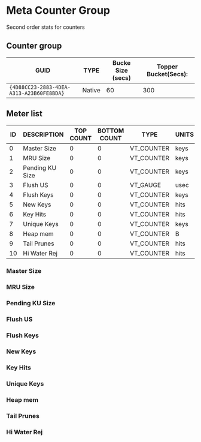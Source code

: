 # Meta Counter Group

Second order stats for counters

## Counter group

| GUID                                     | TYPE   | Bucke Size (secs) | Topper Bucket(Secs): |
| ---------------------------------------- | ------ | ----------------- | -------------------- |
| `{4D88CC23-2883-4DEA-A313-A23B60FE8BDA}` | Native | 60                | 300                  |

## Meter list

| ID  | DESCRIPTION     | TOP COUNT | BOTTOM COUNT | TYPE       | UNITS |
| --- | --------------- | --------- | ------------ | ---------- | ----- |
| 0   | Master Size     | 0         | 0            | VT_COUNTER | keys  |
| 1   | MRU Size        | 0         | 0            | VT_COUNTER | keys  |
| 2   | Pending KU Size | 0         | 0            | VT_COUNTER | keys  |
| 3   | Flush US        | 0         | 0            | VT_GAUGE   | usec  |
| 4   | Flush Keys      | 0         | 0            | VT_COUNTER | keys  |
| 5   | New Keys        | 0         | 0            | VT_COUNTER | hits  |
| 6   | Key Hits        | 0         | 0            | VT_COUNTER | hits  |
| 7   | Unique Keys     | 0         | 0            | VT_COUNTER | keys  |
| 8   | Heap mem        | 0         | 0            | VT_COUNTER | B     |
| 9   | Tail Prunes     | 0         | 0            | VT_COUNTER | hits  |
| 10  | Hi Water Rej    | 0         | 0            | VT_COUNTER | hits  |


### Master Size     
### MRU Size        
### Pending KU Size 
### Flush US        
### Flush Keys      
### New Keys        
### Key Hits        
### Unique Keys     
### Heap mem        
### Tail Prunes     
### Hi Water Rej   